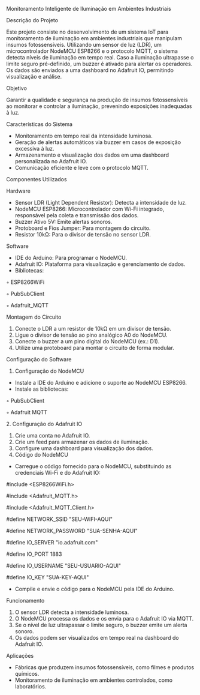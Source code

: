 ﻿Monitoramento Inteligente de Iluminação em Ambientes Industriais

Descrição do Projeto

Este projeto consiste no desenvolvimento de um sistema IoT para monitoramento de iluminação em ambientes industriais que manipulam insumos fotossensíveis. Utilizando um sensor de luz (LDR), um microcontrolador NodeMCU ESP8266 e o protocolo MQTT, o sistema detecta níveis de iluminação em tempo real. Caso a iluminação ultrapasse o limite seguro pré-definido, um buzzer é ativado para alertar os operadores. Os dados são enviados a uma dashboard no Adafruit IO, permitindo visualização e análise.

Objetivo

Garantir a qualidade e segurança na produção de insumos fotossensíveis ao monitorar e controlar a iluminação, prevenindo exposições inadequadas à luz.

Características do Sistema

- Monitoramento em tempo real da intensidade luminosa.
- Geração de alertas automáticos via buzzer em casos de exposição excessiva à luz.
- Armazenamento e visualização dos dados em uma dashboard personalizada no Adafruit IO.
- Comunicação eficiente e leve com o protocolo MQTT.

Componentes Utilizados

Hardware

- Sensor LDR (Light Dependent Resistor): Detecta a intensidade de luz.
- NodeMCU ESP8266: Microcontrolador com Wi-Fi integrado, responsável pela coleta e transmissão dos dados.
- Buzzer Ativo 5V: Emite alertas sonoros.
- Protoboard e Fios Jumper: Para montagem do circuito.
- Resistor 10kΩ: Para o divisor de tensão no sensor LDR.

Software

- IDE do Arduino: Para programar o NodeMCU.
- Adafruit IO: Plataforma para visualização e gerenciamento de dados.
- Bibliotecas:

◦ ESP8266WiFi

◦ PubSubClient

◦ Adafruit\_MQTT

Montagem do Circuito

1. Conecte o LDR a um resistor de 10kΩ em um divisor de tensão.
1. Ligue o divisor de tensão ao pino analógico A0 do NodeMCU.
1. Conecte o buzzer a um pino digital do NodeMCU (ex.: D1).
1. Utilize uma protoboard para montar o circuito de forma modular.

Configuração do Software

1. Configuração do NodeMCU
- Instale a IDE do Arduino e adicione o suporte ao NodeMCU ESP8266.
- Instale as bibliotecas:

◦ PubSubClient

◦ Adafruit MQTT

2\. Configuração do Adafruit IO

1. Crie uma conta no Adafruit IO.
1. Crie um feed para armazenar os dados de iluminação.
1. Configure uma dashboard para visualização dos dados.
1. Código do NodeMCU
- Carregue o código fornecido para o NodeMCU, substituindo as credenciais Wi-Fi e do Adafruit IO:

#include <ESP8266WiFi.h>

#include <Adafruit\_MQTT.h>

#include <Adafruit\_MQTT\_Client.h>

#define NETWORK\_SSID "SEU-WIFI-AQUI"

#define NETWORK\_PASSWORD "SUA-SENHA-AQUI"

#define IO\_SERVER      "io.adafruit.com"

#define IO\_PORT        1883

#define IO\_USERNAME    "SEU-USUARIO-AQUI"

#define IO\_KEY         "SUA-KEY-AQUI"

- Compile e envie o código para o NodeMCU pela IDE do Arduino.

Funcionamento

1. O sensor LDR detecta a intensidade luminosa.
1. O NodeMCU processa os dados e os envia para o Adafruit IO via MQTT.
1. Se o nível de luz ultrapassar o limite seguro, o buzzer emite um alerta sonoro.
1. Os dados podem ser visualizados em tempo real na dashboard do Adafruit IO.

Aplicações

- Fábricas que produzem insumos fotossensíveis, como filmes e produtos químicos.
- Monitoramento de iluminação em ambientes controlados, como laboratórios.
